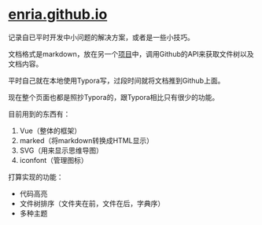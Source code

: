 # [enria.github.io](https://enria.github.io)

记录自已平时开发中小问题的解决方案，或者是一些小技巧。

文档格式是markdown，放在另一个[项目](https://github.com/enria/tree-markdown-note)中，调用Github的API来获取文件树以及文档内容。

平时自己就在本地使用Typora写，过段时间就将文档推到Github上面。

现在整个页面也都是照抄Typora的，跟Typora相比只有很少的功能。

目前用到的东西有：

1. Vue（整体的框架）
2. marked（将markdown转换成HTML显示）
3. SVG（用来显示思维导图）
4. iconfont（管理图标）

打算实现的功能：

+ 代码高亮
+ 文件树排序（文件夹在前，文件在后，字典序）
+ 多种主题